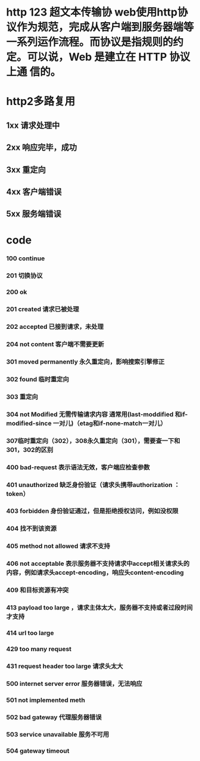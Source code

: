 # http 123  超文本传输协 web使用http协议作为规范，完成从客户端到服务器端等一系列运作流程。而协议是指规则的约定。可以说，Web 是建立在 HTTP 协议上通 信的。
# http2多路复用

## 1xx 请求处理中
## 2xx 响应完毕，成功
## 3xx 重定向
## 4xx 客户端错误
## 5xx 服务端错误


# code
### 100 continue
### 201 切换协议
### 200 ok
### 201 created 请求已被处理
### 202 accepted 已接到请求，未处理
### 204 not content 客户端不需要更新
### 301 moved permanently 永久重定向，影响搜索引擎修正
### 302 found 临时重定向
### 303 重定向
### 304 not Modified 无需传输请求内容 通常用(last-moddified 和if-modified-since 一对儿)（etag和if-none-match一对儿）

### 307临时重定向（302），308永久重定向（301），需要查一下和301，302的区别

### 400 bad-request  表示语法无效，客户端应检查参数
### 401 unauthorized 缺乏身份验证（请求头携带authorization ：token）
### 403 forbidden 身份验证通过，但是拒绝授权访问，例如没权限
### 404 找不到该资源
### 405 method not allowed 请求不支持

### 406 not acceptable 表示服务器不支持请求中accept相关请求头的内容，例如请求头accept-encoding，响应头content-encoding
### 409 和目标资源有冲突
### 413 payload too large ，请求主体太大，服务器不支持或者过段时间才支持
### 414 url too large
### 429 too many request
### 431 request header too large 请求头太大
### 500 internet server error 服务器错误，无法响应
### 501 not implemented meth
### 502 bad gateway 代理服务器错误
### 503 service unavailable 服务不可用
### 504 gateway timeout
### 
